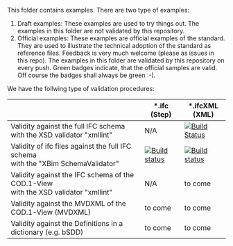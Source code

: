This folder contains examples. There are two type of examples:

1. Draft examples: These examples are used to try things out. The examples in this folder are not validated by this repository.
2. Official examples: These examples are official examples of the standard. They are used to illustrate the technical adoption of the standard as reference files. Feedback is very much welcome (please as issues in this repo). The examples in this folder are validated by this repository on every push. Green badges indicate, that the official samples are valid. Off course the badges shall always be green :-).


We have the follwing type of validation procedures:

|                                                                                          | *.ifc<br>(Step)                                                                                                                                                          | *.ifcXML<br>(XML)                                                                                                                                                        |
|------------------------------------------------------------------------------------------|--------------------------------------------------------------------------------------------------------------------------------------------------------------------------|--------------------------------------------------------------------------------------------------------------------------------------------------------------------------|
| Validity against the full IFC schema <br/> with the XSD validator "xmllint"              | N/A                                                                                                                                                                      | [![Build Status](https://travis-ci.org/buildingSMART/ProductData.svg?branch=master)](https://travis-ci.org/buildingSMART/ProductData)                                    |
| Validity of ifc files against the full IFC schema <br/> with the "XBim SchemaValidator"  | [![Build status](https://ci.appveyor.com/api/projects/status/yjoess7g50xqasdb/branch/master?svg=true)](https://ci.appveyor.com/project/klacol/productdata/branch/master) | [![Build status](https://ci.appveyor.com/api/projects/status/yjoess7g50xqasdb/branch/master?svg=true)](https://ci.appveyor.com/project/klacol/productdata/branch/master) |
| Validity against the IFC schema of the COD.1-View <br/> with the XSD validator "xmllint" | N/A                                                                                                                                                                      | to come                                                                                                                                                                  |
| Validity against the MVDXML of the COD.1-View (MVDXML)                                   | to come                                                                                                                                                                  | to come                                                                                                                                                                  |
| Validity against the Definitions in a dictionary (e.g. bSDD)                             | to come                                                                                                                                                                  | to come                                                                                                                                                                  |

